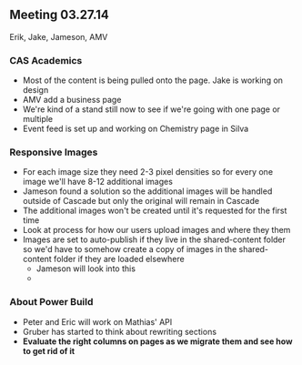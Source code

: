 ## Meeting 03.27.14
Erik, Jake, Jameson, AMV

### CAS Academics
* Most of the content is being pulled onto the page. Jake is working on design 
* AMV add a business page
* We're kind of a stand still now to see if we're going with one page or multiple
* Event feed is set up and working on Chemistry page in Silva

### Responsive Images
* For each image size they need 2-3 pixel densities so for every one image we'll have 8-12 additional images
* Jameson found a solution so the additional images will be handled outside of Cascade but only the original will remain in Cascade
* The additional images won't be created until it's requested for the first time
* Look at process for how our users upload images and where they them
* Images are set to auto-publish if they live in the shared-content folder so we'd have to somehow create a copy of images in the shared-content folder if they are loaded elsewhere 
    * Jameson will look into this
    * 
### About Power Build
* Peter and Eric will work on Mathias' API
* Gruber has started to think about rewriting sections
* **Evaluate the right columns on pages as we migrate them and see how to get rid of it**
